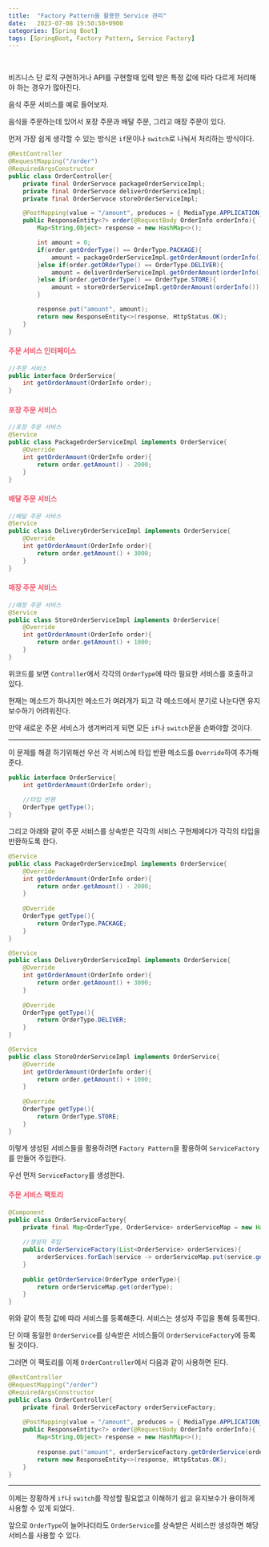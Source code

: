 ```yaml
---
title:  "Factory Pattern을 활용한 Service 관리"
date:   2023-07-08 19:50:58+0900
categories: [Spring Boot]
tags: [SpringBoot, Factory Pattern, Service Factory]
---
```


<br>

비즈니스 단 로직 구현하거나 API를 구현할때  입력 받은 특정 값에 따라 다르게 처리해야 하는 경우가 많아진다.

음식 주문 서비스를 예로 들어보자.

음식을 주문하는데 있어서 포장 주문과 배달 주문, 그리고 매장 주문이 있다.

먼저 가장 쉽게 생각할 수 있는 방식은 `if`문이나 `switch`로 나눠서 처리하는 방식이다.

```java
@RestController
@RequestMapping("/order")
@RequiredArgsConstructor
public class OrderController{
    private final OrderServoce packageOrderServiceImpl;
    private final OrderServoce deliverOrderServiceImpl;
    private final OrderServoce storeOrderServiceImpl;

    @PostMapping(value = "/amount", produces = { MediaType.APPLICATION_JSON_VALUE })
    public ResponseEntity<?> order(@RequestBody OrderInfo orderInfo){
        Map<String,Object> response = new HashMap<>();

        int amount = 0;
        if(order.getOrderType() == OrderType.PACKAGE){
            amount = packageOrderServiceImpl.getOrderAmount(orderInfo());
        }else if(order.getORderType() == OrderType.DELIVER){
            amount = deliverOrderServiceImpl.getOrderAmount(orderInfo());
        }else if(order.getOrderType() == OrderType.STORE){
            amount = storeOrderServiceImpl.getOrderAmount(orderInfo());
        }

        response.put("amount", amount);
        return new ResponseEntity<>(response, HttpStatus.OK);
    }
}
```

#### **<span style="color:#ef5369">주문 서비스 인터페이스</span>**

```java
//주문 서비스
public interface OrderService{
    int getOrderAmount(OrderInfo order);
}
```

#### **<span style="color:#ef5369">포장 주문 서비스</span>**

```java
//포장 주문 서비스
@Service
public class PackageOrderServiceImpl implements OrderService{
    @Override
    int getOrderAmount(OrderInfo order){
        return order.getAmount() - 2000;
    }
}
```

#### **<span style="color:#ef5369">배달 주문 서비스</span>**

```java
//배달 주문 서비스
@Service
public class DeliveryOrderServiceImpl implements OrderService{
    @Override
    int getOrderAmount(OrderInfo order){
        return order.getAmount() + 3000;
    }
}
```
#### **<span style="color:#ef5369">매장 주문 서비스</span>**

```java
//매장 주문 서비스
@Service
public class StoreOrderServiceImpl implements OrderService{
    @Override
    int getOrderAmount(OrderInfo order){
        return order.getAmount() + 1000;
    }
}
```

위코드를 보면 `Controller`에서 각각의 `OrderType`에 따라 필요한 서비스를 호출하고 있다.

현재는 메소드가 하나지만 메소드가 여러개가 되고 각 메소드에서 분기로 나눈다면 유지보수하기 어려워진다.

만약 새로운 주문 서비스가 생겨버리게 되면 모든 `if`나 `switch`문을 손봐야할 것이다.

---

이 문제를 해결 하기위해선 우선 각 서비스에 타입 반환 메소드를 `Override`하여 추가해준다.

```java
public interface OrderService{
    int getOrderAmount(OrderInfo order);
    
    //타입 반환
    OrderType getType();
}
```

그리고 아래와 같이 주문 서비스를 상속받은 각각의 서비스 구현체에다가 각각의 타입을 반환하도록 한다.

```java
@Service
public class PackageOrderServiceImpl implements OrderService{
    @Override
    int getOrderAmount(OrderInfo order){
        return order.getAmount() - 2000;
    }
    
    @Override
    OrderType getType(){
        return OrderType.PACKAGE;
    }
}
```
```java
@Service
public class DeliveryOrderServiceImpl implements OrderService{
    @Override
    int getOrderAmount(OrderInfo order){
        return order.getAmount() + 3000;
    }
    
    @Override
    OrderType getType(){
        return OrderType.DELIVER;
    }
}
```
```java
@Service
public class StoreOrderServiceImpl implements OrderService{
    @Override
    int getOrderAmount(OrderInfo order){
        return order.getAmount() + 1000;
    }
    
    @Override
    OrderType getType(){
        return OrderType.STORE;
    }
}
```

이렇게 생성된 서비스들을 활용하려면 `Factory Pattern`을 활용하여 `ServiceFactory`를 만들어 주입한다.

우선 먼저 `ServiceFactory`를 생성한다.

#### **<span style="color:#ef5369">주문 서비스 팩토리</span>**

```java
@Component
public class OrderServiceFactory{
    private final Map<OrderType, OrderService> orderServiceMap = new HashMap<>();
    
    //생성자 주입
    public OrderServiceFactory(List<OrderService> orderServices){
        orderServices.forEach(service -> orderServiceMap.put(service.getOrderType(), service));
    }
    
    public getOrderService(OrderType orderType){
        return orderServiceMap.get(orderType);
    }
}
```

위와 같이 특정 값에 따라 서비스를 등록해준다. 서비스는 생성자 주입을 통해 등록한다.

단 이때 동일한 `OrderService`를 상속받은 서비스들이 `OrderServiceFactory`에 등록될 것이다.

그러면 이 팩토리를 이제 `OrderController`에서 다음과 같이 사용하면 된다.

```java
@RestController
@RequestMapping("/order")
@RequiredArgsConstructor
public class OrderController{
    private final OrderServiceFactory orderServiceFactory;
    
    @PostMapping(value = "/amount", produces = { MediaType.APPLICATION_JSON_VALUE })
    public ResponseEntity<?> order(@RequestBody OrderInfo orderInfo){
        Map<String,Object> response = new HashMap<>();
        
        response.put("amount", orderServiceFactory.getOrderService(orderInfo.getOrderType()).getOrderAmount(orderInfo));
        return new ResponseEntity<>(response, HttpStatus.OK);
    }
}
```

---

이제는 장황하게 `if`나 `switch`를 작성할 필요없고 이해하기 쉽고 유지보수가 용이하게 사용할 수 있게 되었다.

앞으로 `OrderType`이 늘어나더라도 `OrderService`를 상속받은 서비스만 생성하면 해당 서비스를 사용할 수 있다.